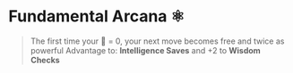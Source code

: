 # Fundamental Arcana ⚛️ 
> The first time your 🔷 = 0, your next move becomes free and twice as powerful
Advantage to: __Intelligence Saves__ and +2 to __Wisdom Checks__
